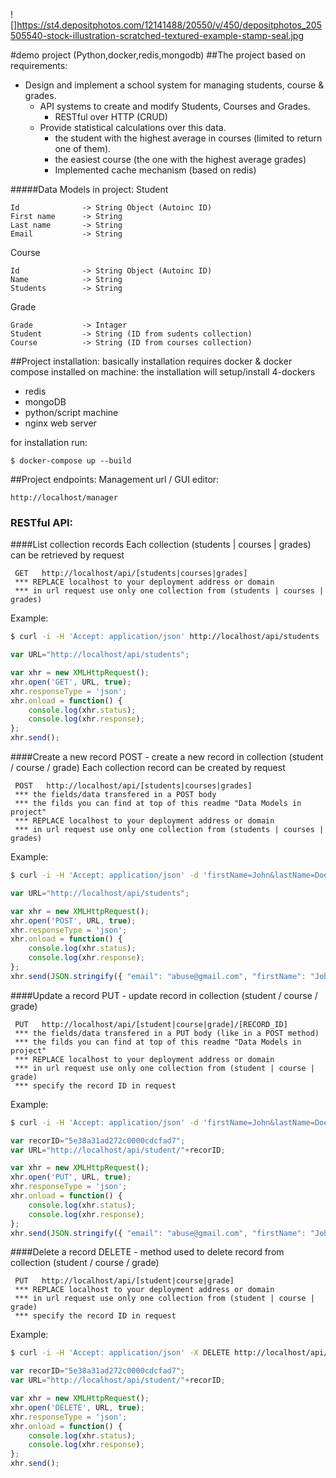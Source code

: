 ![]https://st4.depositphotos.com/12141488/20550/v/450/depositphotos_205505540-stock-illustration-scratched-textured-example-stamp-seal.jpg

#demo project (Python,docker,redis,mongodb)
##The project based on requirements:
* Design and implement a school system for managing students, course & grades.
    - API systems to create and modify Students, Courses and Grades.
        - RESTful over HTTP (CRUD)
    - Provide statistical calculations over this data.
        - the student with the highest average in courses (limited to  return one of them).
        - the easiest course (the one with the highest average grades)
        - Implemented cache mechanism (based on redis)

    
#####Data Models in project:
Student

    Id              -> String Object (Autoinc ID)
    First name      -> String
    Last name       -> String
    Email           -> String
    
Course
    
    Id              -> String Object (Autoinc ID)
    Name            -> String
    Students        -> String

Grade

    Grade           -> Intager
    Student         -> String (ID from sudents collection)     
    Course          -> String (ID from courses collection)


##Project installation:
basically installation requires docker & docker compose installed on machine:
the installation will setup/install 4-dockers
* redis
* mongoDB
* python/script machine
* nginx web server

for installation run:
```shell script
$ docker-compose up --build
``` 
##Project endpoints:
Management url / GUI editor:

    http://localhost/manager
    
### RESTful API:
####List collection records
Each collection (students | courses | grades) can be retrieved by request

     GET   http://localhost/api/[students|courses|grades]
     *** REPLACE localhost to your deployment address or domain
     *** in url request use only one collection from (students | courses | grades)
  
Example:
```sh
$ curl -i -H 'Accept: application/json' http://localhost/api/students
```  
```js
var URL="http://localhost/api/students";

var xhr = new XMLHttpRequest();
xhr.open('GET', URL, true);
xhr.responseType = 'json';
xhr.onload = function() {
	console.log(xhr.status);
	console.log(xhr.response);
};
xhr.send();
```
####Create a new record
POST - create a new record in collection
(student / course / grade)
Each collection record can be created by request

     POST   http://localhost/api/[students|courses|grades]
     *** the fields/data transfered in a POST body
     *** the filds you can find at top of this readme "Data Models in project"
     *** REPLACE localhost to your deployment address or domain
     *** in url request use only one collection from (students | courses | grades)
  
Example:
```sh
$ curl -i -H 'Accept: application/json' -d 'firstName=John&lastName=Doe&email=abuse@gmail.com' http://localhost/api/students
```  
```js
var URL="http://localhost/api/students";

var xhr = new XMLHttpRequest();
xhr.open('POST', URL, true);
xhr.responseType = 'json';
xhr.onload = function() {
	console.log(xhr.status);
	console.log(xhr.response);
};
xhr.send(JSON.stringify({ "email": "abuse@gmail.com", "firstName": "John","lastName": "Doe" }));

```

####Update a record
PUT - update record in collection
(student / course / grade)

     PUT   http://localhost/api/[student|course|grade]/[RECORD_ID]
     *** the fields/data transfered in a PUT body (like in a POST method)
     *** the filds you can find at top of this readme "Data Models in project"
     *** REPLACE localhost to your deployment address or domain
     *** in url request use only one collection from (student | course | grade)
     *** specify the record ID in request
  
Example:
```sh
$ curl -i -H 'Accept: application/json' -d 'firstName=John&lastName=Doe&email=abuse@gmail.com' http://localhost/api/student/5e38a31ad272c0000cdcfad7
```  
```js
var recorID="5e38a31ad272c0000cdcfad7";
var URL="http://localhost/api/student/"+recorID;

var xhr = new XMLHttpRequest();
xhr.open('PUT', URL, true);
xhr.responseType = 'json';
xhr.onload = function() {
	console.log(xhr.status);
	console.log(xhr.response);
};
xhr.send(JSON.stringify({ "email": "abuse@gmail.com", "firstName": "John","lastName": "Doe" }));

```


####Delete a record
DELETE - method used to delete record from collection
(student / course / grade)

     PUT   http://localhost/api/[student|course|grade]
     *** REPLACE localhost to your deployment address or domain
     *** in url request use only one collection from (student | course | grade)
     *** specify the record ID in request
  
Example:
```sh
$ curl -i -H 'Accept: application/json' -X DELETE http://localhost/api/student/5e38a31ad272c0000cdcfad7
```  
```js
var recorID="5e38a31ad272c0000cdcfad7";
var URL="http://localhost/api/student/"+recorID;

var xhr = new XMLHttpRequest();
xhr.open('DELETE', URL, true);
xhr.responseType = 'json';
xhr.onload = function() {
	console.log(xhr.status);
	console.log(xhr.response);
};
xhr.send();

```
